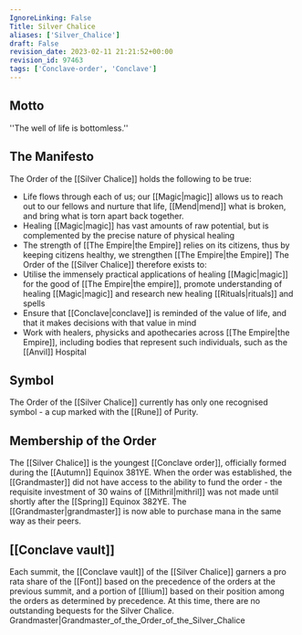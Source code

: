 ```yaml
---
IgnoreLinking: False
Title: Silver Chalice
aliases: ['Silver_Chalice']
draft: False
revision_date: 2023-02-11 21:21:52+00:00
revision_id: 97463
tags: ['Conclave-order', 'Conclave']
---
```


## Motto
''The well of life is bottomless.''
## The Manifesto
The Order of the [[Silver Chalice]] holds the following to be true:
* Life flows through each of us; our [[Magic|magic]] allows us to reach out to our fellows and nurture that life, [[Mend|mend]] what is broken, and bring what is torn apart back together.
* Healing [[Magic|magic]] has vast amounts of raw potential, but is complemented by the precise nature of physical healing
* The strength of [[The Empire|the Empire]] relies on its citizens, thus by keeping citizens healthy, we strengthen [[The Empire|the Empire]]
The Order of the [[Silver Chalice]] therefore exists to:
* Utilise the immensely practical applications of healing [[Magic|magic]] for the good of [[The Empire|the empire]], promote understanding of healing [[Magic|magic]] and research new healing [[Rituals|rituals]] and spells
* Ensure that [[Conclave|conclave]] is reminded of the value of life, and that it makes decisions with that value in mind
* Work with healers, physicks and apothecaries across [[The Empire|the Empire]], including bodies that represent such individuals, such as the [[Anvil]] Hospital
## Symbol
The Order of the [[Silver Chalice]] currently has only one recognised symbol - a cup marked with the [[Rune]] of Purity.
## Membership of the Order
The [[Silver Chalice]] is the youngest [[Conclave order]], officially formed during the [[Autumn]] Equinox 381YE. 
When the order was established, the [[Grandmaster]] did not have access to the ability to fund the order - the requisite investment of 30 wains of [[Mithril|mithril]] was not made until shortly after the [[Spring]] Equinox 382YE. The [[Grandmaster|grandmaster]] is now able to purchase mana in the same way as their peers.
## [[Conclave vault]]
Each summit, the [[Conclave vault]] of the [[Silver Chalice]] garners a pro rata share of the [[Font]] based on the precedence of the orders at the previous summit, and a portion of [[Ilium]] based on their position among the orders as determined by precedence. At this time, there are no outstanding bequests for the Silver Chalice.
Grandmaster|Grandmaster_of_the_Order_of_the_Silver_Chalice